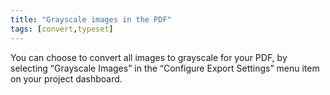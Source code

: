 ```yaml
---
title: "Grayscale images in the PDF"
tags: [convert,typeset]
---
```

 
<html><body><section data-type="chapter" class="hsecchapter" data-hederis-type="hsecchapter" id="grayscale-images" data-pi-attrs="id: grayscale-images; data-tags: convert,typeset;" role="doc-chapter" data-tags="convert,typeset" data-author-name=" " data-book-title=" " title="Grayscale images in the PDF"><p class="hblkp" data-hederis-type="hblkp" id="pd2qrVByn">You can choose to convert all images to grayscale for your PDF, by selecting &#8220;Grayscale Images&#8221; in the &#8220;Configure Export Settings&#8221; menu item on your project dashboard.</p></section></body></html>
